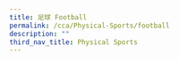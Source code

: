 ```yaml
---
title: 足球 Football
permalink: /cca/Physical-Sports/football
description: ""
third_nav_title: Physical Sports
---
```

